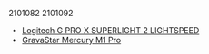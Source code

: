 2101082
2101092
- [Logitech G PRO X SUPERLIGHT 2 LIGHTSPEED](https://amzn.eu/d/5DwhMoV)
- [GravaStar Mercury M1 Pro](https://amzn.eu/d/8amwR3u)
